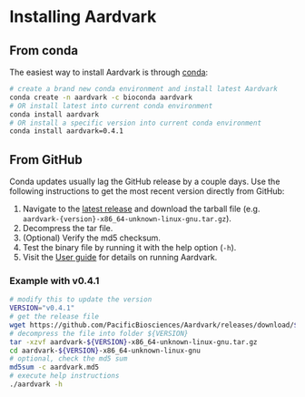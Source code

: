 # Installing Aardvark
## From conda
The easiest way to install Aardvark is through [conda](https://docs.conda.io/projects/conda/en/stable/user-guide/install/index.html):

```bash
# create a brand new conda environment and install latest Aardvark
conda create -n aardvark -c bioconda aardvark
# OR install latest into current conda environment
conda install aardvark
# OR install a specific version into current conda environment
conda install aardvark=0.4.1
```

## From GitHub
Conda updates usually lag the GitHub release by a couple days.
Use the following instructions to get the most recent version directly from GitHub:

1. Navigate to the [latest release](https://github.com/PacificBiosciences/Aardvark/releases/latest) and download the tarball file (e.g. `aardvark-{version}-x86_64-unknown-linux-gnu.tar.gz`).
2. Decompress the tar file.
3. (Optional) Verify the md5 checksum.
4. Test the binary file by running it with the help option (`-h`).
5. Visit the [User guide](./user_guide.md) for details on running Aardvark.

### Example with v0.4.1
```bash
# modify this to update the version
VERSION="v0.4.1"
# get the release file
wget https://github.com/PacificBiosciences/Aardvark/releases/download/${VERSION}/aardvark-${VERSION}-x86_64-unknown-linux-gnu.tar.gz
# decompress the file into folder ${VERSION}
tar -xzvf aardvark-${VERSION}-x86_64-unknown-linux-gnu.tar.gz
cd aardvark-${VERSION}-x86_64-unknown-linux-gnu
# optional, check the md5 sum
md5sum -c aardvark.md5
# execute help instructions
./aardvark -h
```